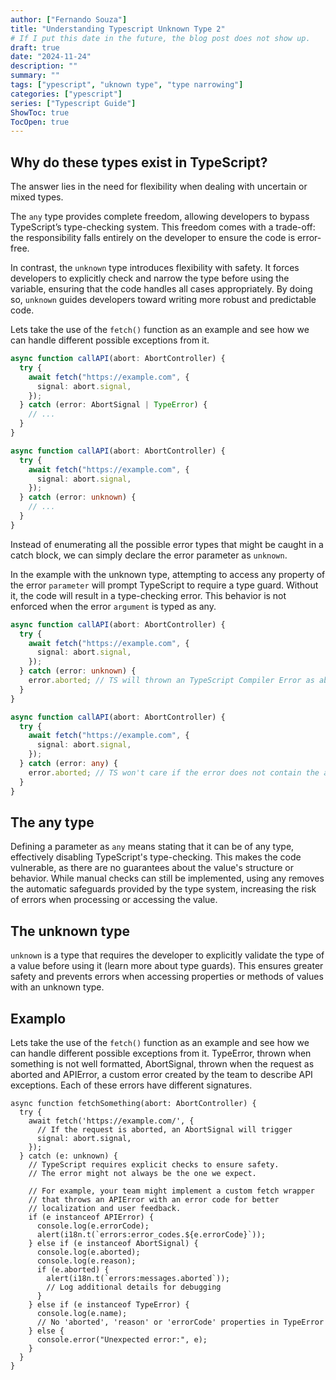 ```yaml
---
author: ["Fernando Souza"]
title: "Understanding Typescript Unknown Type 2"
# If I put this date in the future, the blog post does not show up.
draft: true
date: "2024-11-24"
description: ""
summary: ""
tags: ["ypescript", "uknown type", "type narrowing"]
categories: ["ypescript"]
series: ["Typescript Guide"]
ShowToc: true
TocOpen: true
---
```


## Why do these types exist in TypeScript?

The answer lies in the need for flexibility when dealing with uncertain or mixed types.

The `any` type provides complete freedom, allowing developers to bypass TypeScript’s type-checking system. This freedom comes with a trade-off: the responsibility falls entirely on the developer to ensure the code is error-free.

In contrast, the `unknown` type introduces flexibility with safety. It forces developers to explicitly check and narrow the type before using the variable, ensuring that the code handles all cases appropriately. By doing so, `unknown` guides developers toward writing more robust and predictable code.

Lets take the use of the `fetch()` function as an example and see how we can handle different possible exceptions from it.

```ts
async function callAPI(abort: AbortController) {
  try {
    await fetch("https://example.com", {
      signal: abort.signal,
    });
  } catch (error: AbortSignal | TypeError) {
    // ...
  }
}

async function callAPI(abort: AbortController) {
  try {
    await fetch("https://example.com", {
      signal: abort.signal,
    });
  } catch (error: unknown) {
    // ...
  }
}
```

Instead of enumerating all the possible error types that might be caught in a catch block, we can simply declare the error parameter as `unknown`.

In the example with the unknown type, attempting to access any property of the error `parameter` will prompt TypeScript to require a type guard. Without it, the code will result in a type-checking error. This behavior is not enforced when the error `argument` is typed as any.

```ts
async function callAPI(abort: AbortController) {
  try {
    await fetch("https://example.com", {
      signal: abort.signal,
    });
  } catch (error: unknown) {
    error.aborted; // TS will thrown an TypeScript Compiler Error as aborted might not always be available
  }
}

async function callAPI(abort: AbortController) {
  try {
    await fetch("https://example.com", {
      signal: abort.signal,
    });
  } catch (error: any) {
    error.aborted; // TS won't care if the error does not contain the aborted property
  }
}
```

## The any type

Defining a parameter as `any` means stating that it can be of any type, effectively disabling TypeScript's type-checking. This makes the code vulnerable, as there are no guarantees about the value's structure or behavior. While manual checks can still be implemented, using any removes the automatic safeguards provided by the type system, increasing the risk of errors when processing or accessing the value.

## The unknown type

`unknown` is a type that requires the developer to explicitly validate the type of a value before using it (learn more about type guards). This ensures greater safety and prevents errors when accessing properties or methods of values with an unknown type.

## Examplo

Lets take the use of the `fetch()` function as an example and see how we can handle different possible exceptions from it. TypeError, thrown when something is not well formatted, AbortSignal, thrown when the request as aborted and APIError, a custom error created by the team to describe API exceptions. Each of these errors have different signatures.

```TS
async function fetchSomething(abort: AbortController) {
  try {
    await fetch('https://example.com/', {
      // If the request is aborted, an AbortSignal will trigger
      signal: abort.signal,
    });
  } catch (e: unknown) {
    // TypeScript requires explicit checks to ensure safety.
    // The error might not always be the one we expect.

    // For example, your team might implement a custom fetch wrapper
    // that throws an APIError with an error code for better
    // localization and user feedback.
    if (e instanceof APIError) {
      console.log(e.errorCode);
      alert(i18n.t(`errors:error_codes.${e.errorCode}`));
    } else if (e instanceof AbortSignal) {
      console.log(e.aborted);
      console.log(e.reason);
      if (e.aborted) {
        alert(i18n.t(`errors:messages.aborted`));
        // Log additional details for debugging
      }
    } else if (e instanceof TypeError) {
      console.log(e.name);
      // No 'aborted', 'reason' or 'errorCode' properties in TypeError
    } else {
      console.error("Unexpected error:", e);
    }
  }
}
```
